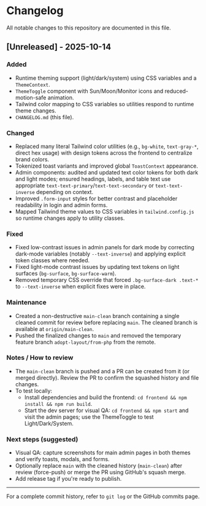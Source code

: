 # Changelog

All notable changes to this repository are documented in this file.

## [Unreleased] - 2025-10-14

### Added
- Runtime theming support (light/dark/system) using CSS variables and a `ThemeContext`.
- `ThemeToggle` component with Sun/Moon/Monitor icons and reduced-motion-safe animation.
- Tailwind color mapping to CSS variables so utilities respond to runtime theme changes.
- `CHANGELOG.md` (this file).

### Changed
- Replaced many literal Tailwind color utilities (e.g., `bg-white`, `text-gray-*`, direct hex usage) with design tokens across the frontend to centralize brand colors.
- Tokenized toast variants and improved global `ToastContext` appearance.
- Admin components: audited and updated text color tokens for both dark and light modes; ensured headings, labels, and table text use appropriate `text-text-primary`/`text-text-secondary` or `text-text-inverse` depending on context.
- Improved `.form-input` styles for better contrast and placeholder readability in login and admin forms.
- Mapped Tailwind theme values to CSS variables in `tailwind.config.js` so runtime changes apply to utility classes.

### Fixed
- Fixed low-contrast issues in admin panels for dark mode by correcting dark-mode variables (notably `--text-inverse`) and applying explicit token classes where needed.
- Fixed light-mode contrast issues by updating text tokens on light surfaces (`bg-surface`, `bg-surface-warm`).
- Removed temporary CSS override that forced `.bg-surface-dark .text-*` to `--text-inverse` when explicit fixes were in place.

### Maintenance
- Created a non-destructive `main-clean` branch containing a single cleaned commit for review before replacing `main`. The cleaned branch is available at `origin/main-clean`.
- Pushed the finalized changes to `main` and removed the temporary feature branch `adopt-layout/from-php` from the remote.

### Notes / How to review
- The `main-clean` branch is pushed and a PR can be created from it (or merged directly). Review the PR to confirm the squashed history and file changes.
- To test locally:
  - Install dependencies and build the frontend: `cd frontend && npm install && npm run build`.
  - Start the dev server for visual QA: `cd frontend && npm start` and visit the admin pages; use the ThemeToggle to test Light/Dark/System.

### Next steps (suggested)
- Visual QA: capture screenshots for main admin pages in both themes and verify toasts, modals, and forms.
- Optionally replace `main` with the cleaned history (`main-clean`) after review (force-push) or merge the PR using GitHub's squash merge.
- Add release tag if you're ready to publish.

---

For a complete commit history, refer to `git log` or the GitHub commits page.
